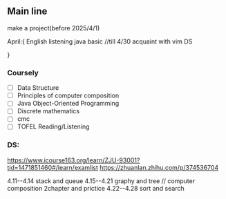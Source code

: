 ## Main line

make a project(before 2025/4/1)

April:{
English listening
java basic //till 4/30
acquaint with vim
DS

}

### Coursely
- [ ] Data Structure
- [ ] Principles of computer composition
- [ ] Java Object-Oriented Programming
- [ ] Discrete mathematics
- [ ] cmc
- [ ] TOFEL Reading/Listening

### DS:
https://www.icourse163.org/learn/ZJU-93001?tid=1471851460#/learn/examlist
https://zhuanlan.zhihu.com/p/374536704


4.11--4.14 stack and queue
4.15--4.21 graphy and tree // computer composition 2chapter and prictice
4.22--4.28 sort and search




